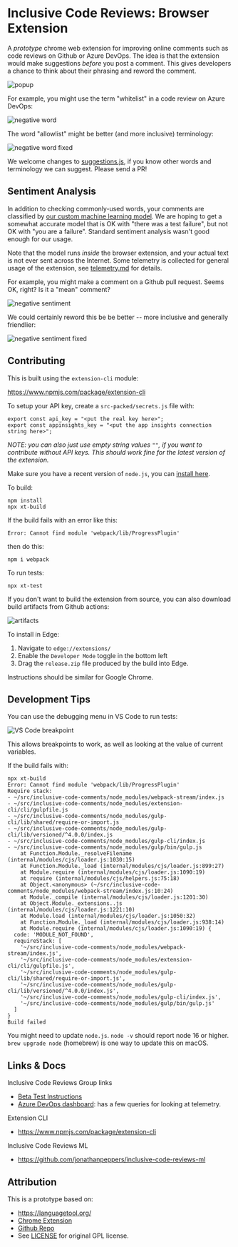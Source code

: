 # Inclusive Code Reviews: Browser Extension

A *prototype* chrome web extension for improving online comments such
as code reviews on Github or Azure DevOps. The idea is that the
extension would make suggestions *before* you post a comment. This
gives developers a chance to think about their phrasing and reword the
comment.

![popup](docs/popup.png)

For example, you might use the term "whitelist" in a code review on
Azure DevOps:

![negative word](docs/negative-word.png)

The word "allowlist" might be better (and more inclusive) terminology:

![negative word fixed](docs/negative-word-fixed.png)

We welcome changes to [suggestions.js](src-packed/suggestions.js), if
you know other words and terminology we can suggest. Please send a PR!

## Sentiment Analysis

In addition to checking commonly-used words, your comments are
classified by [our custom machine learning model][model]. We are
hoping to get a somewhat accurate model that is OK with "there was a
test failure", but not OK with "you are a failure". Standard sentiment
analysis wasn't good enough for our usage.

Note that the model runs *inside* the browser extension, and your
actual text is not ever sent across the Internet. Some telemetry is
collected for general usage of the extension, see
[telemetry.md](docs/telemetry.md) for details.

For example, you might make a comment on a Github pull request. Seems
OK, right? Is it a "mean" comment?

![negative sentiment](docs/negative-sentiment.png)

We could certainly reword this be be better -- more inclusive and
generally friendlier:

![negative sentiment fixed](docs/negative-sentiment-fixed.png)

[model]: https://github.com/jonathanpeppers/inclusive-code-reviews-ml

## Contributing

This is built using the `extension-cli` module:

https://www.npmjs.com/package/extension-cli

To setup your API key, create a `src-packed/secrets.js` file with:

    export const api_key = "<put the real key here>";
    export const appinsights_key = "<put the app insights connection string here>";

_NOTE: you can also just use empty string values `""`, if you want to
contribute without API keys. This *should* work fine for the latest
version of the extension._

Make sure you have a recent version of `node.js`, you can [install
here](https://nodejs.org/en/download/current/).

To build:

    npm install
    npx xt-build

If the build fails with an error like this:

    Error: Cannot find module 'webpack/lib/ProgressPlugin'

then do this:

    npm i webpack

To run tests:

    npx xt-test

If you don't want to build the extension from source, you can also
download build artifacts from Github actions:

![artifacts](docs/artifacts.png)

To install in Edge:

1. Navigate to `edge://extensions/`
1. Enable the `Developer Mode` toggle in the bottom left
1. Drag the `release.zip` file produced by the build into Edge.

Instructions should be similar for Google Chrome.

## Development Tips

You can use the debugging menu in VS Code to run tests:

![VS Code breakpoint](docs/debugging-tests.png)

This allows breakpoints to work, as well as looking at the value of current variables.

If the build fails with:

```
npx xt-build
Error: Cannot find module 'webpack/lib/ProgressPlugin'
Require stack:
- ~/src/inclusive-code-comments/node_modules/webpack-stream/index.js
- ~/src/inclusive-code-comments/node_modules/extension-cli/cli/gulpfile.js
- ~/src/inclusive-code-comments/node_modules/gulp-cli/lib/shared/require-or-import.js
- ~/src/inclusive-code-comments/node_modules/gulp-cli/lib/versioned/^4.0.0/index.js
- ~/src/inclusive-code-comments/node_modules/gulp-cli/index.js
- ~/src/inclusive-code-comments/node_modules/gulp/bin/gulp.js
    at Function.Module._resolveFilename (internal/modules/cjs/loader.js:1030:15)
    at Function.Module._load (internal/modules/cjs/loader.js:899:27)
    at Module.require (internal/modules/cjs/loader.js:1090:19)
    at require (internal/modules/cjs/helpers.js:75:18)
    at Object.<anonymous> (~/src/inclusive-code-comments/node_modules/webpack-stream/index.js:10:24)
    at Module._compile (internal/modules/cjs/loader.js:1201:30)
    at Object.Module._extensions..js (internal/modules/cjs/loader.js:1221:10)
    at Module.load (internal/modules/cjs/loader.js:1050:32)
    at Function.Module._load (internal/modules/cjs/loader.js:938:14)
    at Module.require (internal/modules/cjs/loader.js:1090:19) {
  code: 'MODULE_NOT_FOUND',
  requireStack: [
    '~/src/inclusive-code-comments/node_modules/webpack-stream/index.js',
    '~/src/inclusive-code-comments/node_modules/extension-cli/cli/gulpfile.js',
    '~/src/inclusive-code-comments/node_modules/gulp-cli/lib/shared/require-or-import.js',
    '~/src/inclusive-code-comments/node_modules/gulp-cli/lib/versioned/^4.0.0/index.js',
    '~/src/inclusive-code-comments/node_modules/gulp-cli/index.js',
    '~/src/inclusive-code-comments/node_modules/gulp/bin/gulp.js'
  ]
}
Build failed
```

You might need to update `node.js`. `node -v` should report node 16 or higher.
`brew upgrade node` (homebrew) is one way to update this on macOS.

## Links & Docs

Inclusive Code Reviews Group links

* [Beta Test Instructions](https://dev.azure.com/devdiv/DevDiv/_wiki/wikis/DevDiv.wiki/27882/Browser-Extension?anchor=beta-test)
* [Azure DevOps dashboard](https://dataexplorer.azure.com/dashboards/a8390f81-19c6-4bf5-bbd6-1a84cf03d80c?_startTime=30days&_endTime=now#a32efffa-608f-4ad9-b685-4b414b5c305b): has a few queries for looking at telemetry.

Extension CLI

* https://www.npmjs.com/package/extension-cli

Inclusive Code Reviews ML

* https://github.com/jonathanpeppers/inclusive-code-reviews-ml

## Attribution

This is a prototype based on:

* https://languagetool.org/
* [Chrome Extension](https://chrome.google.com/webstore/detail/grammar-and-spell-checker/oldceeleldhonbafppcapldpdifcinji)
* [Github Repo](https://github.com/languagetool-org/languagetool)
* See [LICENSE](LICENSE) for original GPL license.
